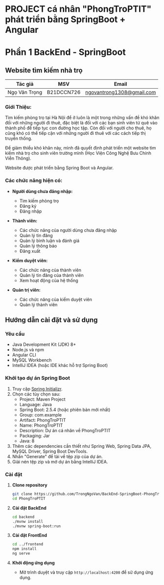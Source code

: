 # PROJECT cá nhân "PhongTroPTIT" phát triển bằng SpringBoot + Angular

# Phần 1 BackEnd - SpringBoot


## Website tìm kiếm nhà trọ
| Tác giả        | MSV       | Email                         |
|----------------|------------|-------------------------------|
| Ngọ Văn Trọng  | B21DCCN726 | ngovantrong1308@gmail.com     |

### Giới Thiệu:

Tìm kiếm phòng trọ tại Hà Nội để ở luôn là một trong những vấn đề khó khăn đối với những người đi thuê, đặc biệt là đối với các bạn sinh viên từ quê vào thành phố để tiếp tục con đường học tập. Còn đối với người cho thuê, họ cũng khó có thể tiếp cận với những người đi thuê với các cách tiếp thị truyền thống.

Để giảm thiểu khó khăn này, mình đã quyết định phát triển một website tìm kiếm nhà trọ cho sinh viên trường mình (Học Viện Công Nghệ Bưu Chính Viễn Thông).

Website được phát triển bằng Spring Boot và Angular.

### Các chức năng hiện có:

- **Người dùng chưa đăng nhập:**
  - Tìm kiếm phòng trọ
  - Đăng ký
  - Đăng nhập

- **Thành viên:**
  - Các chức năng của người dùng chưa đăng nhập
  - Quản lý tin đăng
  - Quản lý bình luận và đánh giá
  - Quản lý thông báo
  - Đăng xuất

- **Kiểm duyệt viên:**
  - Các chức năng của thành viên
  - Quản lý tin đăng của thành viên
  - Xem hoạt động của hệ thống

- **Quản trị viên:**
  - Các chức năng của kiểm duyệt viên
  - Quản lý thành viên

## Hướng dẫn cài đặt và sử dụng

### Yêu cầu

- Java Development Kit (JDK) 8+
- Node.js và npm
- Angular CLI
- MySQL Workbench
- IntelliJ IDEA (hoặc IDE khác hỗ trợ Spring Boot)

### Khởi tạo dự án Spring Boot

1. Truy cập [Spring Initializr](https://start.spring.io/).
2. Chọn các tùy chọn sau:
    - Project: Maven Project
    - Language: Java
    - Spring Boot: 2.5.4 (hoặc phiên bản mới nhất)
    - Group: com.example
    - Artifact: PhongTroPTIT
    - Name: PhongTroPTIT
    - Description: Dự án cá nhân về PhongTroPTIT
    - Packaging: Jar
    - Java: 8
3. Thêm các dependencies cần thiết như Spring Web, Spring Data JPA, MySQL Driver, Spring Boot DevTools.
4. Nhấn "Generate" để tải về tệp zip của dự án.
5. Giải nén tệp zip và mở dự án bằng IntelliJ IDEA.

### Cài đặt

1. **Clone repository**

    ```bash
    git clone https://github.com/TrongNgoVan/BackEnd-SpringBoot-PhongTroPTIT.git
    cd PhongTroPTIT
    ```

2. **Cài đặt BackEnd**

    ```bash
    cd backend
    ./mvnw install
    ./mvnw spring-boot:run
    ```

3. **Cài đặt FrontEnd**

    ```bash
    cd ../frontend
    npm install
    ng serve
    ```

4. **Khởi động ứng dụng**

    - Mở trình duyệt và truy cập `http://localhost:4200` để sử dụng ứng dụng.



